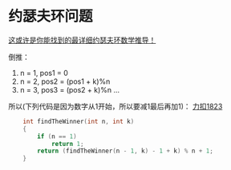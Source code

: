 # 约瑟夫环问题

[这或许是你能找到的最详细约瑟夫环数学推导！](https://zhuanlan.zhihu.com/p/121159246)

倒推：
1. n = 1, pos1 = 0
2. n = 2, pos2 = (pos1 + k)%n
3. n = 3, pos3 = (pos2 + k)%n
...

所以(下列代码是因为数字从1开始，所以要减1最后再加1)：
[力扣1823](../../LeetCode/1823.找出游戏的获胜者.cpp)
```cpp
    int findTheWinner(int n, int k)
    {
        if (n == 1)
            return 1;
        return (findTheWinner(n - 1, k) - 1 + k) % n + 1;
    }  
```
